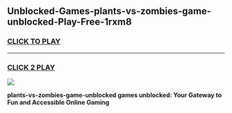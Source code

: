 
## Unblocked-Games-plants-vs-zombies-game-unblocked-Play-Free-1rxm8
<h3>
<a href="https://premium76.site?title=plants-vs-zombies-game-unblocked&ref=10A">CLICK TO PLAY</a></h3>
<hr>

<h3>
<a href="https://premium76.site?title=plants-vs-zombies-game-unblocked&ref=10A">CLICK 2 PLAY</a>
  
</h3>

<a href="https://premium76.site?title=plants-vs-zombies-game-unblocked&ref=10A"><img src="https://clearcache.store/games.png"></a>


**plants-vs-zombies-game-unblocked games unblocked: Your Gateway to Fun and Accessible Online Gaming**
